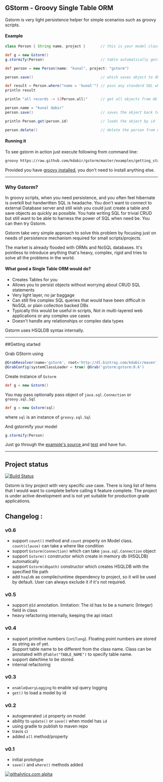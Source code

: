 GStorm - Groovy Single Table ORM
---
Gstorm is very light persistence helper for simple scenarios such as groovy scripts.

#### Example
```groovy
class Person { String name, project }       // this is your model class

def g = new Gstorm()
g.stormify(Person)                          // table automatically gets created for this class

def person = new Person(name: "kunal", project: "gstorm")

person.save()                               // which saves object to db

def result = Person.where("name = 'kunal'") // pass any standard SQL where clause
println result

println "all records -> ${Person.all}"      // get all objects from db

person.name = "kunal dabir"
person.save()                               // saves the object back to db

println Person.get(person.id)               // loads the object by id

person.delete()                             // delete the person from db

```

#### Running it
To see gstorm in action just execute following from command line:

```bash
groovy https://raw.github.com/kdabir/gstorm/master/examples/getting_started.groovy
``` 

Provided you have [groovy installed](http://groovy.codehaus.org/Installing+Groovy), you don't need to install
anything else.

----

### Why Gstorm?

In groovy scripts, when you need persistence, and you often feel hibernate is overkill but handwritten SQL is headache.
You don't want to connect to external Database server and still wish you could just create a table and save objects as
quickly as possible. You hate writing SQL for trivial CRUD but still want to be able to harness the power of SQL when
need be. You can then try Gstorm.

Gstorm take very simple approach to solve this problem by focusing just on needs of persistence mechanism required for
small scripts/projects.

The market is already flooded with ORMs and NoSQL databases. It's pointless to introduce anything that's heavy, complex,
rigid and tries to solve all the problems in the world.

#### What good a Single Table ORM would do? 

- Creates Tables for you
- Allows you to persist objects without worrying about CRUD SQL statements
- Very light layer, no jar baggage
- Can still fire complex SQL queries that would have been difficult in NoSQL or plain collection backed DBs
- Typically this would be useful in scripts, Not in multi-layered web applications or any complex use cases
- Doesn't handle any relationships or complex data types

Gstorm uses HSQLDB syntax internally.

---

##Getting started

Grab GStorm using 
```groovy
@GrabResolver(name='gstorm', root='http://dl.bintray.com/kdabir/maven')
@GrabConfig(systemClassLoader = true) @Grab('gstorm:gstorm:0.6')
```

Create instance of `Gstorm`

```groovy
def g = new Gstorm()
```

You may pass optionally pass object of `java.sql.Connection` or `groovy.sql.Sql`

```groovy
def g = new Gstorm(sql)
```

where `sql` is an instance of `groovy.sql.Sql`

And gstormify your model

```groovy
g.stormify(Person)
```


Just go through the [example's source ](examples) and [test](test/gstorm) and have fun.

---

## Project status

[![Build Status](https://travis-ci.org/kdabir/gstorm.png)](https://travis-ci.org/kdabir/gstorm)


Gstorm is tiny project with very specific use case. There is long list of items that I would want to complete before calling it
feature complete. The project is under active development and is not yet suitable for production grade applications.

## Changelog :

### v0.6
 - support `count()` method and `count` property on Model class. `count(clause)` can take a where like condition
 - support `Gstorm(Connection)` which can take `java.sql.Connection` object
 - support `Gstorm()` constructor which create in memory db (HSQLDB) automatically
 - support `Gstorm(dbpath)` constructor which creates HSQLDB with the specified file path
 - add `hsqldb` as compile/runtime dependency to project, so it will be used by default. User can always exclude it if it's not required.

### v0.5
 - support `@Id` annotation. limitation: The id has to be a numeric (Integer) field in class
 - heavy refactoring internally, keeping the api intact

### v0.4
 - support primitive numbers (`int`/`long`). Floating point numbers are stored as string as of yet.
 - Support table name to be different from the class name. Class can be annotated with `@Table("TABLE_NAME")` to specify table name.
 - support date/time to be stored.
 - internal refactoring

### v0.3
 - `enableQueryLogging` to enable sql query logging
 - `get()` to load a model by id

### v0.2
 - autogenerated `id` property on model
 - ability to `update()` or `save()` when model has `id`
 - using gradle to publish to maven repo
 - travis ci
 - added `all` method/property

### v0.1
 - initial prototype
 - `save()` and `where()` methods added

[![githalytics.com alpha](https://cruel-carlota.pagodabox.com/906d476f720f7827898ee9e86c868605 "githalytics.com")](http://githalytics.com/kdabir/gstorm)